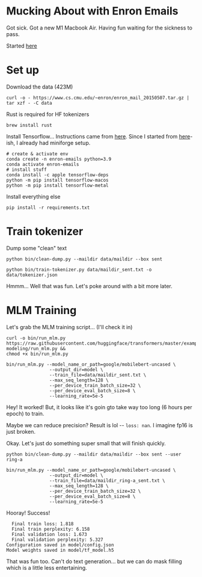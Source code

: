 Mucking About with Enron Emails
===============================

Got sick. Got a new M1 Macbook Air. Having fun waiting for the sickness to pass. 

Started [here](https://www.cs.cmu.edu/~enron/)


Set up
======

Download the data (423M)

```shell
curl -o - https://www.cs.cmu.edu/~enron/enron_mail_20150507.tar.gz | tar xzf - -C data

```

Rust is required for HF tokenizers

```shell
brew install rust
```

Install Tensorflow... Instructions came from [here](https://developer.apple.com/metal/tensorflow-plugin/). Since I started from [here](https://github.com/riklopfer/DarwinZSH)-ish, I already had miniforge setup. 

```shell
# create & activate env
conda create -n enron-emails python=3.9
conda activate enron-emails
# install stuff
conda install -c apple tensorflow-deps
python -m pip install tensorflow-macos
python -m pip install tensorflow-metal

```

Install everything else

```shell
pip install -r requirements.txt
```



Train tokenizer
===============

Dump some "clean" text

```shell
python bin/clean-dump.py --maildir data/maildir --box sent 

```

```shell
python bin/train-tokenizer.py data/maildir_sent.txt -o data/tokenizer.json
```

Hmmm... Well that was fun. Let's poke around with a bit more later. 


MLM Training
============

Let's grab the MLM training script... (I'll check it in)

```shell
curl -o bin/run_mlm.py https://raw.githubusercontent.com/huggingface/transformers/master/examples/tensorflow/language-modeling/run_mlm.py && 
chmod +x bin/run_mlm.py
```

```shell
bin/run_mlm.py --model_name_or_path=google/mobilebert-uncased \
				--output_dir=model \
				--train_file=data/maildir_sent.txt \
				--max_seq_length=128 \
				--per_device_train_batch_size=32 \
				--per_device_eval_batch_size=8 \
				--learning_rate=5e-5 

```

Hey! It worked! But, it looks like it's goin gto take way too long (6 hours per epoch) to train. 

Maybe we can reduce precision? Result is lol -- `loss: nan`. I imagine fp16 is just broken. 

Okay. Let's just do something super small that will finish quickly. 

```shell
python bin/clean-dump.py --maildir data/maildir --box sent --user ring-a
```

```shell
bin/run_mlm.py --model_name_or_path=google/mobilebert-uncased \
				--output_dir=model \
				--train_file=data/maildir_ring-a_sent.txt \
				--max_seq_length=128 \
				--per_device_train_batch_size=32 \
				--per_device_eval_batch_size=8 \
				--learning_rate=5e-5 

```


Hooray! Success! 

```
  Final train loss: 1.818
  Final train perplexity: 6.158
  Final validation loss: 1.673
  Final validation perplexity: 5.327
Configuration saved in model/config.json
Model weights saved in model/tf_model.h5
```

That was fun too. Can't do text generation... but we can do mask filling which is a little less entertaining. 


